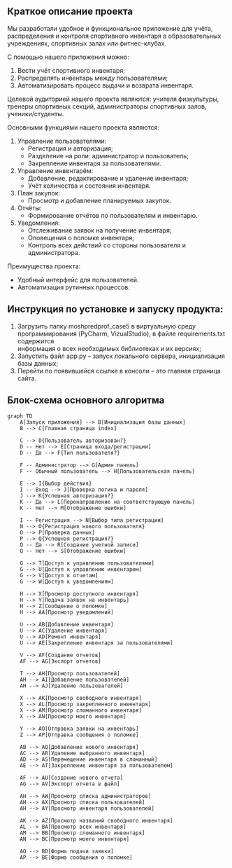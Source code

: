 ## Краткое описание проекта

Мы разработали удобное и функциональное приложение для учёта, распределения и контроля спортивного инвентаря в образовательных учреждениях, спортивных залах или фитнес-клубах.

С помощью нашего приложения можно:
1) Вести учёт спортивного инвентаря;
2) Распределять инвентарь между пользователями;
3) Автоматизировать процесс выдачи и возврата инвентаря.

Целевой аудиторией нашего проекта являются: учителя физкультуры, тренеры спортивных секций, администраторы спортивных залов, ученики/студенты.

Основными функциями нашего проекта являются:
1. Управление пользователями:
   - Регистрация и авторизация;
   - Разделение на роли: администратор и пользователь;
   - Закрепление инвентаря за пользователями.
2. Управление инвентарём:
   - Добавление, редактирование и удаление инвентаря;
   - Учёт количества и состояния инвентаря.
3. План закупок:
   - Просмотр и добавление планируемых закупок.
4. Отчёты:
   - Формирование отчётов по пользователям и инвентарю.
5. Уведомления:
   - Отслеживание заявок на получение инвентаря;
   - Оповещения о поломке инвентаря;
   - Контроль всех действий со стороны пользователя и администратора.

Преимущества проекта:
- Удобный интерфейс для пользователей.
- Автоматизация рутинных процессов.



## Инструкция по установке и запуску продукта:
1.	Загрузить папку moshpredprof_case5 в виртуальную среду программирования (PyCharm, VizualStudio), в файле requirements.txt содержится  
информация о всех необходимых библиотеках и их версиях;
2.	Запустить файл app.py – запуск локального сервера, инициализация базы данных;
3.	Перейти по появившейся ссылке в консоли – это главная страница сайта.



## Блок-схема основного алгоритма

```mermaid
graph TD
    A[Запуск приложения] --> B[Инициализация базы данных]
    B --> C[Главная страница index]
    
    C --> D{Пользователь авторизован?}
    D -- Нет --> E[Страница входа/регистрации]
    D -- Да --> F{Тип пользователя?}
    
    F -- Администратор --> G[Админ панель]
    F -- Обычный пользователь --> H[Пользовательская панель]
    
    E --> I{Выбор действия}
    I -- Вход --> J[Проверка логина и пароля]
    J --> K{Успешная авторизация?}
    K -- Да --> L[Перенаправление на соответствующую панель]
    K -- Нет --> M[Отображение ошибки]
    
    I -- Регистрация --> N[Выбор типа регистрации]
    N --> O{Регистрация нового пользователя}
    O --> P[Проверка данных]
    P --> Q{Успешная регистрация?}
    Q -- Да --> R[Создание учетной записи]
    Q -- Нет --> S[Отображение ошибки]
    
    G --> T[Доступ к управлению пользователями]
    G --> U[Доступ к управлению инвентарем]
    G --> V[Доступ к отчетам]
    G --> W[Доступ к уведомлениям]
    
    H --> X[Просмотр доступного инвентаря]
    H --> Y[Подача заявок на инвентарь]
    H --> Z[Сообщение о поломке]
    H --> AA[Просмотр уведомлений]
    
    U --> AB[Добавление инвентаря]
    U --> AC[Удаление инвентаря]
    U --> AD[Ремонт инвентаря]
    U --> AE[Закрепление инвентаря за пользователями]
    
    V --> AF[Создание отчетов]
    AF --> AG[Экспорт отчетов]
    
    T --> AH[Просмотр пользователей]
    AH --> AI[Добавление пользователей]
    AH --> AJ[Удаление пользователей]
    
    X --> AK[Просмотр свободного инвентаря]
    X --> AL[Просмотр закрепленного инвентаря]
    X --> AM[Просмотр сломанного инвентаря]
    X --> AN[Просмотр моего инвентаря]
    
    Y --> AO[Отправка заявки на инвентарь]
    Z --> AP[Отправка сообщения о поломке]
    
    AB --> AQ[Добавление нового инвентаря]
    AC --> AR[Удаление выбранного инвентаря]
    AD --> AS[Перемещение инвентаря в сломанный]
    AE --> AT[Закрепление инвентаря за пользователем]
    
    AF --> AU[Создание нового отчета]
    AG --> AV[Экспорт отчета в файл]
    
    AH --> AW[Просмотр списка администраторов]
    AH --> AX[Просмотр списка пользователей]
    AH --> AY[Просмотр инвентаря пользователей]
    
    AK --> AZ[Просмотр названий свободного инвентаря]
    AL --> BA[Просмотр всех инвентаря]
    AM --> BB[Просмотр сломанного инвентаря]
    AN --> BC[Просмотр моего инвентаря]
    
    AO --> BD[Форма подачи заявки]
    AP --> BE[Форма сообщения о поломке]
